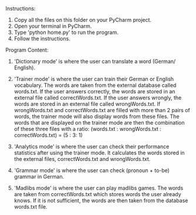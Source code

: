 Instructions:
1. Copy all the files on this folder on your PyCharm project.
2. Open your terminal in PyCharm.
3. Type 'python home.py' to run the program.
4. Follow the instructions.


Program Content:

1. 'Dictionary mode' is where the user can translate a word (German/ English).

2. 'Trainer mode' is where the user can train their German or English vocabulary. 
The words are taken from the external database called words.txt.
If the user answers correctly, the words are stored in an external file called correctWords.txt. 
If the user answers wrongly, the words are stored in an external file called wrongWords.txt.
If wrongWords.txt and correctWords.txt are filled with more than 2 pairs of words, 
the trainer mode will also display words from these files. 
The words that are displayed on the trainer mode are then the combination of these three files with a ratio:
(words.txt : wrongWords.txt : correctWords.txt) = (5 : 3: 1)

3. 'Analytics mode' is where the user can check their performance statistics after using the trainer mode. 
It calculates the words stored in the external files, correctWords.txt and wrongWords.txt.

4. 'Grammar mode' is where the user can check (pronoun + to-be) grammar in German.

5. 'Madlibs mode' is where the user can play madlibs games. 
The words are taken from correctWords.txt which stores words the user already knows. 
If it is not sufficient, the words are then taken from the database words.txt file.

